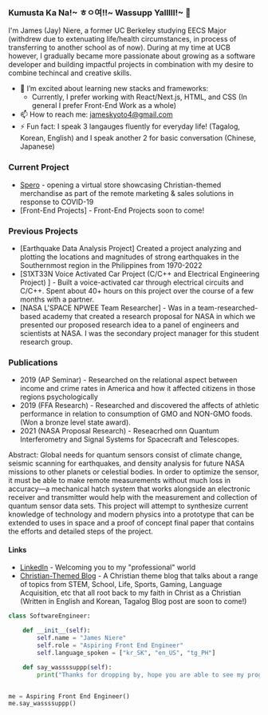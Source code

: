 ### Kumusta Ka Na!~ ㅎㅇ여!!~ Wassupp Yalllll!~ 👋
I'm James (Jay) Niere, a former UC Berkeley studying EECS Major (withdrew due to extenuating life/health circumstances, in process of transferring to another school as of now). During at my time at UCB however, I gradually became more passionate about growing as a software developer and building impactful projects in combination with my desire to combine techincal and creative skills.

- 🌱 I’m excited about learning new stacks and frameworks:
  - Currently, I prefer working with React/Next.js, HTML, and CSS (In general I prefer Front-End Work as a whole)
- 📫 How to reach me: jameskyoto4@gmail.com
- ⚡ Fun fact: I speak 3 langauges fluently for everyday life! (Tagalog, Korean, English) and I speak another 2 for basic conversation (Chinese, Japanese)

### Current Project
- [Spero](https://shopspero.org) - opening a virtual store showcasing Christian-themed merchandise as part of the remote marketing & sales solutions in response to COVID-19
-  [Front-End Projects] - Front-End Projects soon to come!

### Previous Projects
- [Earthquake Data Analysis Project] Created a project analyzing and plotting the locations and magnitudes of strong earthquakes in the Southernmost region in the Philippines from 1970-2022
- [S1XT33N Voice Activated Car Project (C/C++ and Electrical Engineering Project)	] - Built a voice-activated car through electrical circuits and C/C++. Spent about 40+ hours on this project over the course of a few months with a partner.
- [NASA L'SPACE NPWEE Team Researcher] - Was in a team-researched-based academy that created a research proposal for NASA in which we presented our proposed research idea to a panel of engineers and scientists at NASA. I was the secondary project manager for this student research group.

### Publications

- 2019 (AP Seminar) - Researched on the relational aspect between income and crime rates in America and how it affected citizens in those regions psychologically
- 2019 (FFA Research) - Researched and discovered the affects of athletic performance in relation to consumption of GMO and NON-GMO foods. (Won a bronze level state award).
- 2021 (NASA Proposal Research) - Reseacrhed onn Quantum Interferometry and Signal Systems for Spacecraft and Telescopes. 

Abstract: Global needs for quantum sensors consist of climate change, seismic scanning for earthquakes, and density analysis for future NASA missions to other planets or celestial bodies. In order to optimize the sensor, it must be able to make remote measurements without much loss in accuracy—a mechanical hatch system that works alongside an electronic receiver and transmitter would help with the measurement and collection of quantum sensor data sets. This project will attempt to synthesize current knowledge of technology and modern physics into a prototype that can be extended to uses in space and a proof of concept final paper that contains the efforts and detailed steps of the project. 

#### Links 
- [LinkedIn](https://www.linkedin.com/in/james-ruel-niere-7a6961216/) - Welcoming you to my "professional" world
- [Christian-Themed Blog](https://jayrcn.substack.com/?utm_source=substack&utm_medium=web&utm_campaign=substack_profile) - A Christian theme blog that talks about a range of topics from STEM, School, Life, Sports, Gaming, Language Acquisition, etc that all root back to my faith in Christ as a Christian (Written in English and Korean, Tagalog Blog post are soon to come!)

```python
class SoftwareEngineer:

    def __init__(self):
        self.name = "James Niere"
        self.role = "Aspiring Front End Engineer"
        self.language_spoken = ["kr_SK", "en_US", "tg_PH"]

    def say_wassssuppp(self):
        print("Thanks for dropping by, hope you are able to see my progress as a SWE.")


me = Aspiring Front End Engineer()
me.say_wassssuppp()

